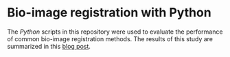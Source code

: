 # Bio-image registration with Python

The *Python* scripts in this repository were used to evaluate the performance of common bio-image registration methods. The results of this study are summarized in this [blog post](https://www.fabriziomusacchio.com/blog).

